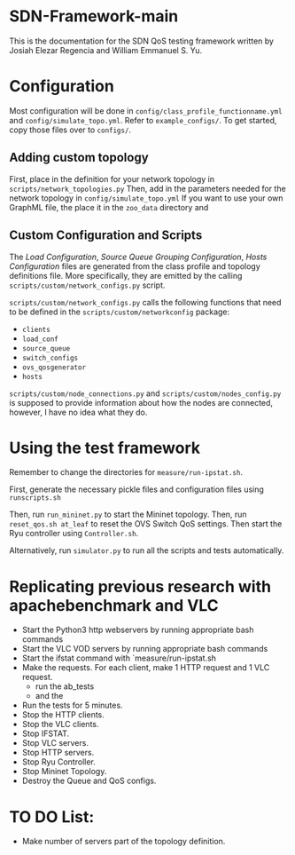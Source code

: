 # SDN-Framework-main

This is the documentation for the SDN QoS testing framework written by Josiah Elezar Regencia and William Emmanuel S. Yu.

# Configuration
Most configuration will be done in `config/class_profile_functionname.yml` and `config/simulate_topo.yml`. Refer to `example_configs/`. To get started, copy those files over to `configs/`.

## Adding custom topology
First, place in the definition for your network topology in `scripts/network_topologies.py`
Then, add in the parameters needed for the network topology in `config/simulate_topo.yml`
If you want to use your own GraphML file, the place it in the `zoo_data` directory and 

## Custom Configuration and Scripts
The _Load Configuration_, _Source Queue Grouping Configuration_, _Hosts Configuration_ files are generated from the class profile and topology definitions file. More specifically, they are emitted by the calling `scripts/custom/network_configs.py` script.

`scripts/custom/network_configs.py` calls the following functions that need to be defined in the `scripts/custom/networkconfig` package:

- `clients`
- `load_conf`
- `source_queue`
- `switch_configs`
- `ovs_qosgenerator`
- `hosts`

`scripts/custom/node_connections.py` and `scripts/custom/nodes_config.py` is supposed to provide information about how the nodes are connected, however, I have no idea what they do.

# Using the test framework
Remember to change the directories for `measure/run-ipstat.sh`.

First, generate the necessary pickle files and configuration files using `runscripts.sh`
<!--Then, run the pcap/oneway_preprocess.py to generate the correct vhost_mapping-->

Then, run `run_mininet.py` to start the Mininet topology.
Then, run `reset_qos.sh at_leaf` to reset the OVS Switch QoS settings.
Then start the Ryu controller using `Controller.sh`.

Alternatively, run `simulator.py` to run all the scripts and tests automatically.

# Replicating previous research with apachebenchmark and VLC
- Start the Python3 http webservers by running appropriate bash commands
- Start the VLC VOD servers by running appropriate bash commands
- Start the ifstat command with `measure/run-ipstat.sh
- Make the requests. For each client, make 1 HTTP request and 1 VLC request.
    - run the ab_tests
    - and the 
- Run the tests for 5 minutes.
- Stop the HTTP clients.
- Stop the VLC clients.
- Stop IFSTAT.
- Stop VLC servers.
- Stop HTTP servers.
- Stop Ryu Controller.
- Stop Mininet Topology.
- Destroy the Queue and QoS configs.

# TO DO List:
- Make number of servers part of the topology definition.
